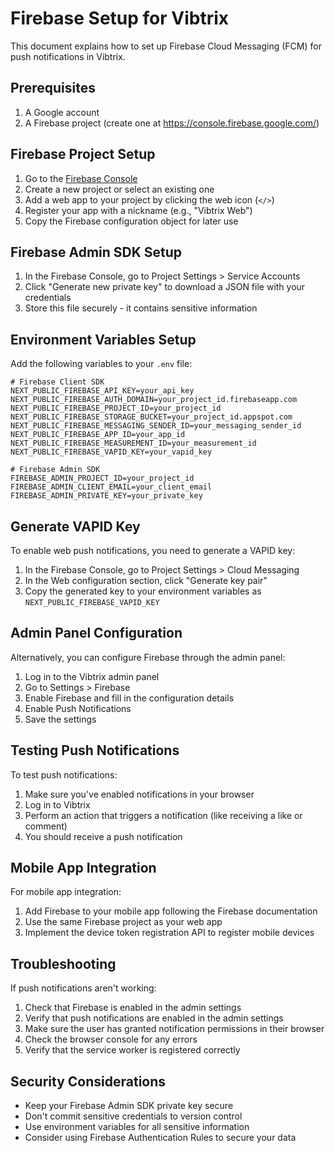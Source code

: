 # Firebase Setup for Vibtrix

This document explains how to set up Firebase Cloud Messaging (FCM) for push notifications in Vibtrix.

## Prerequisites

1. A Google account
2. A Firebase project (create one at https://console.firebase.google.com/)

## Firebase Project Setup

1. Go to the [Firebase Console](https://console.firebase.google.com/)
2. Create a new project or select an existing one
3. Add a web app to your project by clicking the web icon (`</>`)
4. Register your app with a nickname (e.g., "Vibtrix Web")
5. Copy the Firebase configuration object for later use

## Firebase Admin SDK Setup

1. In the Firebase Console, go to Project Settings > Service Accounts
2. Click "Generate new private key" to download a JSON file with your credentials
3. Store this file securely - it contains sensitive information

## Environment Variables Setup

Add the following variables to your `.env` file:

```
# Firebase Client SDK
NEXT_PUBLIC_FIREBASE_API_KEY=your_api_key
NEXT_PUBLIC_FIREBASE_AUTH_DOMAIN=your_project_id.firebaseapp.com
NEXT_PUBLIC_FIREBASE_PROJECT_ID=your_project_id
NEXT_PUBLIC_FIREBASE_STORAGE_BUCKET=your_project_id.appspot.com
NEXT_PUBLIC_FIREBASE_MESSAGING_SENDER_ID=your_messaging_sender_id
NEXT_PUBLIC_FIREBASE_APP_ID=your_app_id
NEXT_PUBLIC_FIREBASE_MEASUREMENT_ID=your_measurement_id
NEXT_PUBLIC_FIREBASE_VAPID_KEY=your_vapid_key

# Firebase Admin SDK
FIREBASE_ADMIN_PROJECT_ID=your_project_id
FIREBASE_ADMIN_CLIENT_EMAIL=your_client_email
FIREBASE_ADMIN_PRIVATE_KEY=your_private_key
```

## Generate VAPID Key

To enable web push notifications, you need to generate a VAPID key:

1. In the Firebase Console, go to Project Settings > Cloud Messaging
2. In the Web configuration section, click "Generate key pair"
3. Copy the generated key to your environment variables as `NEXT_PUBLIC_FIREBASE_VAPID_KEY`

## Admin Panel Configuration

Alternatively, you can configure Firebase through the admin panel:

1. Log in to the Vibtrix admin panel
2. Go to Settings > Firebase
3. Enable Firebase and fill in the configuration details
4. Enable Push Notifications
5. Save the settings

## Testing Push Notifications

To test push notifications:

1. Make sure you've enabled notifications in your browser
2. Log in to Vibtrix
3. Perform an action that triggers a notification (like receiving a like or comment)
4. You should receive a push notification

## Mobile App Integration

For mobile app integration:

1. Add Firebase to your mobile app following the Firebase documentation
2. Use the same Firebase project as your web app
3. Implement the device token registration API to register mobile devices

## Troubleshooting

If push notifications aren't working:

1. Check that Firebase is enabled in the admin settings
2. Verify that push notifications are enabled in the admin settings
3. Make sure the user has granted notification permissions in their browser
4. Check the browser console for any errors
5. Verify that the service worker is registered correctly

## Security Considerations

- Keep your Firebase Admin SDK private key secure
- Don't commit sensitive credentials to version control
- Use environment variables for all sensitive information
- Consider using Firebase Authentication Rules to secure your data
